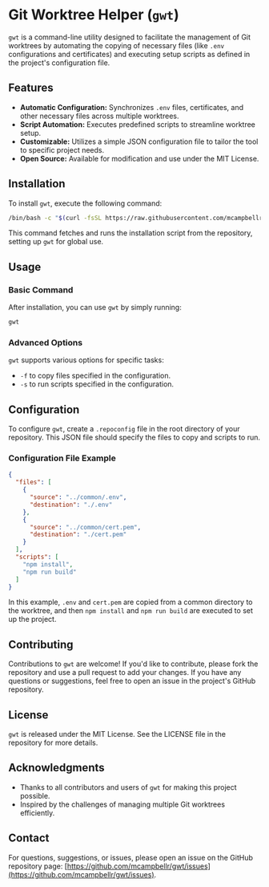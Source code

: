 # Git Worktree Helper (`gwt`)

`gwt` is a command-line utility designed to facilitate the management of Git worktrees by automating the copying of necessary files (like `.env` configurations and certificates) and executing setup scripts as defined in the project's configuration file.

## Features

- **Automatic Configuration:** Synchronizes `.env` files, certificates, and other necessary files across multiple worktrees.
- **Script Automation:** Executes predefined scripts to streamline worktree setup.
- **Customizable:** Utilizes a simple JSON configuration file to tailor the tool to specific project needs.
- **Open Source:** Available for modification and use under the MIT License.

## Installation

To install `gwt`, execute the following command:

```bash
/bin/bash -c "$(curl -fsSL https://raw.githubusercontent.com/mcampbellr/worktrees-helper/HEAD/install.sh)"
```

This command fetches and runs the installation script from the repository, setting up `gwt` for global use.

## Usage

### Basic Command

After installation, you can use `gwt` by simply running:

```bash
gwt
```

### Advanced Options

`gwt` supports various options for specific tasks:

- `-f` to copy files specified in the configuration.
- `-s` to run scripts specified in the configuration.

## Configuration

To configure `gwt`, create a `.repoconfig` file in the root directory of your repository. This JSON file should specify the files to copy and scripts to run.

### Configuration File Example

```json
{
  "files": [
    {
      "source": "../common/.env",
      "destination": "./.env"
    },
    {
      "source": "../common/cert.pem",
      "destination": "./cert.pem"
    }
  ],
  "scripts": [
    "npm install",
    "npm run build"
  ]
}
```

In this example, `.env` and `cert.pem` are copied from a common directory to the worktree, and then `npm install` and `npm run build` are executed to set up the project.

## Contributing

Contributions to `gwt` are welcome! If you'd like to contribute, please fork the repository and use a pull request to add your changes. If you have any questions or suggestions, feel free to open an issue in the project's GitHub repository.

## License

`gwt` is released under the MIT License. See the LICENSE file in the repository for more details.

## Acknowledgments

- Thanks to all contributors and users of `gwt` for making this project possible.
- Inspired by the challenges of managing multiple Git worktrees efficiently.

## Contact

For questions, suggestions, or issues, please open an issue on the GitHub repository page: [https://github.com/mcampbellr/gwt/issues](https://github.com/mcampbellr/gwt/issues).


